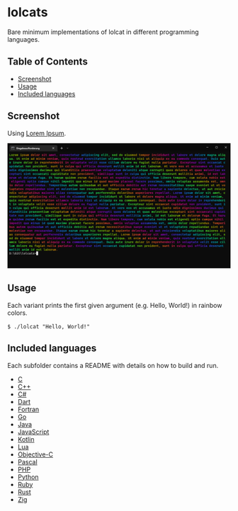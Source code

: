 # lolcats
Bare minimum implementations of lolcat in different programming languages.

## Table of Contents

- [Screenshot](#screenshot)
- [Usage](#usage)
- [Included languages](#included-languages)

## Screenshot

Using [Lorem Ipsum](https://www.lipsum.com).

![Screenshot - Lorem Ipsum](Screenshot.png)

## Usage

Each variant prints the first given argument (e.g. Hello, World!) in rainbow colors.

```
$ ./lolcat "Hello, World!"
```

## Included languages

Each subfolder contains a README with details on how to build and run.

- [C](c)
- [C++](cpp)
- [C#](csharp)
- [Dart](dart)
- [Fortran](fortran)
- [Go](go)
- [Java](java)
- [JavaScript](javascript)
- [Kotlin](kotlin)
- [Lua](lua)
- [Objective-C](objective-c)
- [Pascal](pascal)
- [PHP](php)
- [Python](python)
- [Ruby](ruby)
- [Rust](rust)
- [Zig](zig)